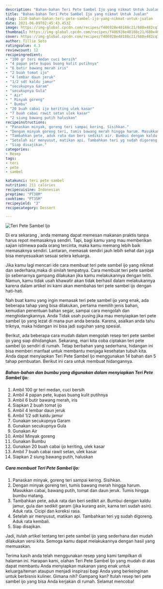 ```yaml
---
description: "Bahan-bahan Teri Pete Sambel Ijo yang nikmat Untuk Jualan"
title: "Bahan-bahan Teri Pete Sambel Ijo yang nikmat Untuk Jualan"
slug: 1110-bahan-bahan-teri-pete-sambel-ijo-yang-nikmat-untuk-jualan
date: 2021-06-09T02:45:43.453Z
image: https://img-global.cpcdn.com/recipes/f406928e48188c21/680x482cq70/teri-pete-sambel-ijo-foto-resep-utama.jpg
thumbnail: https://img-global.cpcdn.com/recipes/f406928e48188c21/680x482cq70/teri-pete-sambel-ijo-foto-resep-utama.jpg
cover: https://img-global.cpcdn.com/recipes/f406928e48188c21/680x482cq70/teri-pete-sambel-ijo-foto-resep-utama.jpg
author: Tillie Soto
ratingvalue: 4.3
reviewcount: 12
recipeingredient:
- "100 gr teri medan cuci bersih"
- "4 papan pete kupas buang kulit putihnya"
- "6 butir bawang merah iris"
- "2 buah tomat ijo"
- "4 lembar daun jeruk"
- "1/2 sdt kaldu jamur"
- "secukupnya Garam"
- "secukupnya Gula"
- " Air"
- " Minyak goreng"
- " Bumbu"
- "20 buah cabai ijo keriting ulek kasar"
- "7 buah cabai rawit setan ulek kasar"
- "2 siung bawang putih haluskan"
recipeinstructions:
- "Panaskan minyak, goreng teri sampai kering. Sisihkan."
- "Dengan minyak goreng teri, tumis bawang merah hingga harum. Masukkan cabai, bawang putih, tomat dan daun jeruk. Tumis hingga bumbu matang."
- "Tambahkan pete, aduk rata dan beri sedikit air. Bumbui dengan kaldu jamur, gula dan sedikit garam (jika kurang asin, karna teri sudah asin). Aduk rata. Cicipi dan koreksi rasa."
- "Setelah air menyusut, matikan api. Tambahkan teri yg sudah digoreng. Aduk rata kembali."
- "Siap disajikan."
categories:
- Resep
tags:
- teri
- pete
- sambel

katakunci: teri pete sambel 
nutrition: 211 calories
recipecuisine: Indonesian
preptime: "PT38M"
cooktime: "PT35M"
recipeyield: "3"
recipecategory: Dessert

---
```



![Teri Pete Sambel Ijo](https://img-global.cpcdn.com/recipes/f406928e48188c21/680x482cq70/teri-pete-sambel-ijo-foto-resep-utama.jpg)

Di era  sekarang , anda memang dapat memesan makanan praktis tanpa harus repot memasaknya sendiri. Tapi, bagi kamu yang mau memberikan sajian istimewa pada orang tercinta, maka kamu memang lebih baik memasaknya sendiri. Lantaran, memasak sendiri jauh lebih sehat dan juga bisa menyesuaikan sesuai selera keluarga.

Jika kamu lagi mencari ide cara membuat teri pete sambel ijo yang nikmat dan sederhana,maka di sinilah tempatnya. Cara membuat teri pete sambel ijo  sebenarnya gampang dilakukan jika kamu melakukannya dengan teliti. Namun, kamu tidak usah khawatir akan tidak berhasil dalam melakukannya 
karena dalam artikel ini kami akan membahas teri pete sambel ijo dengan hati-hati.  



Nah buat kamu yang ingin memasak teri pete sambel ijo yang enak, ada beberapa tahap yang bisa dilakukan, pertama memilih jenis bahan, kemudian penentuan bahan segar, sampai cara mengolah dan menghidangkannya. Anda Tidak usah pusing jika mau menyiapkan teri pete sambel ijo yang lezat di mana pun anda berada. Karena, asalkan anda  tahu triknya, maka hidangan ini bisa jadi suguhan yang spesial.

Berikut, ada beberapa cara mudah dalam mengolah resep teri pete sambel ijo yang siap dihidangkan. Sekarang, mari kita coba ciptakan teri pete sambel ijo sendiri di rumah. Tetap berbahan yang sederhana, hidangan ini bisa memberi manfaat untuk membantu menjaga kesehatan tubuh kita. Anda dapat menyiapkan Teri Pete Sambel Ijo menggunakan 14 bahan dan 5 tahap pembuatan. Berikut ini cara untuk membuat hidangannya.

<!--inarticleads1-->

##### Bahan-bahan dan bumbu yang digunakan dalam menyiapkan Teri Pete Sambel Ijo:

1. Ambil 100 gr teri medan, cuci bersih
1. Ambil 4 papan pete, kupas buang kulit putihnya
1. Ambil 6 butir bawang merah, iris
1. Siapkan 2 buah tomat ijo
1. Ambil 4 lembar daun jeruk
1. Ambil 1/2 sdt kaldu jamur
1. Gunakan secukupnya Garam
1. Gunakan secukupnya Gula
1. Gunakan  Air
1. Ambil  Minyak goreng
1. Gunakan  Bumbu
1. Gunakan 20 buah cabai ijo keriting, ulek kasar
1. Ambil 7 buah cabai rawit setan, ulek kasar
1. Siapkan 2 siung bawang putih, haluskan




<!--inarticleads2-->

##### Cara membuat Teri Pete Sambel Ijo:

1. Panaskan minyak, goreng teri sampai kering. Sisihkan.
1. Dengan minyak goreng teri, tumis bawang merah hingga harum. Masukkan cabai, bawang putih, tomat dan daun jeruk. Tumis hingga bumbu matang.
1. Tambahkan pete, aduk rata dan beri sedikit air. Bumbui dengan kaldu jamur, gula dan sedikit garam (jika kurang asin, karna teri sudah asin). Aduk rata. Cicipi dan koreksi rasa.
1. Setelah air menyusut, matikan api. Tambahkan teri yg sudah digoreng. Aduk rata kembali.
1. Siap disajikan.




Jadi, itulah artikel tentang  teri pete sambel ijo  yang sederhana dan mudah dilakukan versi kita. Semoga kamu dapat melakukannya dengan hasil yang memuaskan. 

Terima kasih anda telah menggunakan resep yang kami tampilkan di halaman ini. Harapan kami, olahan  Teri Pete Sambel Ijo yang mudah di atas dapat membantu Anda menyiapkan makanan yang enak untuk keluarga/teman ataupun menjadi inspirasi bagi Anda yang berkeinginan untuk berbisnis kuliner. Gimana nih? Gampang kan? Itulah resep teri pete sambel ijo yang bisa Anda kerjakan di rumah. Selamat mencoba!

